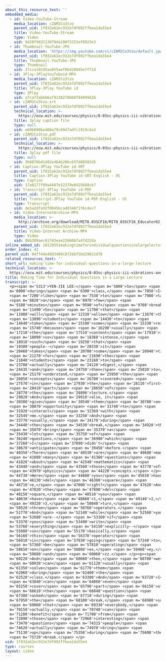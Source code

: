 ```yaml
---
about_this_resource_text: ''
embedded_media:
  - id: Video-YouTube-Stream
    media_location: cZAM2Co3tzo
    parent_uid: 1f032a62ec932e7df092ffbea1da55e4
    title: Video-YouTube-Stream
    type: Video
    uid: 9d28f903213078da280f5253af8923e3
  - id: Thumbnail-YouTube-JPG
    media_location: 'https://img.youtube.com/vi/cZAM2Co3tzo/default.jpg'
    parent_uid: 1f032a62ec932e7df092ffbea1da55e4
    title: Thumbnail-YouTube-JPG
    type: Thumbnail
    uid: 27cca102d5aa955aef0b428945e7ff2d
  - id: 3Play-3PlayYouTubeid-MP4
    media_location: cZAM2Co3tzo
    parent_uid: 1f032a62ec932e7df092ffbea1da55e4
    title: 3Play-3Play YouTube id
    type: 3Play
    uid: a7ca73abbb6af9138278b68f8409942b
  - id: cZAM2Co3tzo.srt
    parent_uid: 1f032a62ec932e7df092ffbea1da55e4
    technical_location: >-
      https://ocw.mit.edu/courses/physics/8-03sc-physics-iii-vibrations-and-waves-fall-2016/instructor-insights/making-time-for-individual-questions-in-a-large-lecture/cZAM2Co3tzo.srt
    title: 3play caption file
    type: null
    uid: e69b898be408a79c8947adfc1919c4a3
  - id: cZAM2Co3tzo.pdf
    parent_uid: 1f032a62ec932e7df092ffbea1da55e4
    technical_location: >-
      https://ocw.mit.edu/courses/physics/8-03sc-physics-iii-vibrations-and-waves-fall-2016/instructor-insights/making-time-for-individual-questions-in-a-large-lecture/cZAM2Co3tzo.pdf
    title: 3play pdf file
    type: null
    uid: 3b8876b41492ed64b206c657d88582d5
  - id: Caption-3Play YouTube id-SRT
    parent_uid: 1f032a62ec932e7df092ffbea1da55e4
    title: Caption-3Play YouTube id-SRT-English - US
    type: Caption
    uid: 17a8177f89a4407e52379e8425688cb7
  - id: Transcript-3Play YouTube id-PDF
    parent_uid: 1f032a62ec932e7df092ffbea1da55e4
    title: Transcript-3Play YouTube id-PDF-English - US
    type: Transcript
    uid: de5a2dfa92f0045bcad0346f1f6cdec7
  - id: Video-InternetArchive-MP4
    media_location: >-
      http://archive.org/download/MIT8.03SCF16/MIT8_03SCF16_Educator02_Taking_Breaks_300k.mp4
    parent_uid: 1f032a62ec932e7df092ffbea1da55e4
    title: Video-Internet Archive-MP4
    type: Video
    uid: 0bb309aec617d3eae22660bfa47d22da
inline_embed_id: 18129551makingtimeforindividualquestionsinalargelecture95357450
order_index: 42
parent_uid: 04ff44e40d3409c8726bf5bd29021df8
related_resources_text: ''
short_url: making-time-for-individual-questions-in-a-large-lecture
technical_location: >-
  https://ocw.mit.edu/courses/physics/8-03sc-physics-iii-vibrations-and-waves-fall-2016/instructor-insights/making-time-for-individual-questions-in-a-large-lecture
title: Making Time for Individual Questions in a Large Lecture
transcript: >-
  <p><span m='5313'>YEN-JIE LEE:</span> <span m='5800'>So</span> <span
  m='6000'>during</span> <span m='6300'>class,</span> <span m='7050'>I</span>
  <span m='7200'>like</span> <span m='7530'>to</span> <span m='7980'>take</span>
  <span m='8820'>a</span> <span m='8970'>few</span> <span
  m='9180'>minutes</span> <span m='9590'>of</span> <span m='9760'>break.</span>
  <span m='11490'>So</span> <span m='11700'>that</span> <span
  m='11980'>will</span> <span m='12320'>allow</span> <span m='13670'>the</span>
  <span m='13890'>students</span> <span m='14430'>to</span> <span
  m='14640'>take</span> <span m='15100'>some</span> <span m='15330'>rest,</span>
  <span m='15740'>because</span> <span m='16290'>usually</span> <span
  m='17210'>the</span> <span m='17510'>content</span> <span m='17910'>is</span>
  <span m='18090'>so</span> <span m='18360'>intense,</span> <span
  m='18910'>such</span> <span m='19250'>that</span> <span
  m='19380'>people--</span> <span m='20330'>it</span> <span
  m='20460'>takes</span> <span m='20700'>some</span> <span m='20940'>time</span>
  <span m='21270'>for</span> <span m='21690'>the</span> <span
  m='21840'>students</span> <span m='23160'>to</span> <span
  m='23700'>actually</span> <span m='24120'>digest,</span> <span
  m='24435'>and</span> <span m='24750'>then</span> <span m='25020'>to</span>
  <span m='25170'>understand,</span> <span m='25950'>the</span> <span
  m='26050'>concepts</span> <span m='26780'>covered</span> <span
  m='27570'>in</span> <span m='27930'>the</span> <span m='28110'>first</span>
  <span m='28410'>part</span> <span m='28650'>of</span> <span
  m='28770'>the</span> <span m='28890'>lecture.</span> <span
  m='29820'>And</span> <span m='29910'>also, it</span> <span
  m='30300'>give</span> <span m='30540'>them</span> <span m='30780'>an</span>
  <span m='30870'>opportunity</span> <span m='31740'>to</span> <span
  m='31920'>interact</span> <span m='32369'>with</span> <span
  m='32549'>me.</span> <span m='33250'>And</span> <span
  m='33770'>usually,</span> <span m='34170'>during</span> <span
  m='34440'>the</span> <span m='34530'>break,</span> <span m='34920'>they</span>
  <span m='35070'>bring</span> <span m='35370'>a</span> <span
  m='35430'>lot</span> <span m='35750'>of</span> <span
  m='36240'>questions,</span> <span m='36900'>which</span> <span
  m='37260'>I</span> <span m='37890'>didn't</span> <span
  m='38670'>anticipate</span> <span m='39450'>before.</span> <span
  m='40350'>There</span> <span m='40530'>are</span> <span m='40680'>many,</span>
  <span m='41080'>many</span> <span m='41360'>questions</span> <span
  m='41820'>about</span> <span m='42540'>mathematics</span> <span
  m='43440'>and</span> <span m='43560'>those</span> <span m='43770'>of</span>
  <span m='43970'>physics</span> <span m='44220'>concepts.</span> </p><p><span
  m='44730'>Here</span> <span m='44880'>you</span> <span m='45030'>have</span>
  <span m='46130'>del</span> <span m='46380'>square</span> <span
  m='46710'>e,</span> <span m='47000'>right?</span> <span m='47620'>And</span>
  <span m='47820'>the</span> <span m='47890'>del</span> <span
  m='48150'>square,</span> <span m='48510'>you</span> <span
  m='48630'>have</span> <span m='48860'>1,</span> <span m='49140'>2,</span>
  <span m='49320'>3,</span> <span m='50040'>turn,</span> <span
  m='50520'>three</span> <span m='50760'>operators.</span> <span
  m='51770'>And</span> <span m='52140'>while</span> <span m='52560'>you</span>
  <span m='52680'>are--</span> <span m='53160'>if</span> <span
  m='53370'>you</span> <span m='53490'>write</span> <span
  m='53760'>everything</span> <span m='54150'>explicitly--</span> <span
  m='55080'>so</span> <span m='55170'>basically,</span> <span
  m='56160'>this</span> <span m='56370'>operator</span> <span
  m='56910'>is</span> <span m='57030'>going</span> <span m='57240'>to</span>
  <span m='57360'>be</span> <span m='57810'>operating</span> <span
  m='58650'>on</span> <span m='58860'>ex,</span> <span m='59460'>ey,</span>
  <span m='59880'>and</span> <span m='60060'>zz.</span> </p><p><span
  m='60220'>And</span> <span m='60660'>then,</span> <span m='60780'>we</span>
  <span m='60930'>can</span> <span m='61120'>usually</span> <span
  m='61350'>solve</span> <span m='61770'>them</span> <span
  m='62060'>during</span> <span m='62400'>the</span> <span
  m='62520'>class.</span> <span m='63300'>And</span> <span m='63720'>I</span>
  <span m='63840'>can</span> <span m='64060'>even</span> <span
  m='65250'>cover</span> <span m='65790'>part</span> <span m='66150'>of</span>
  <span m='66610'>the</span> <span m='66840'>question</span> <span
  m='67300'>asked</span> <span m='67710'>during</span> <span
  m='67950'>the</span> <span m='68100'>break,</span> <span m='68980'>so</span>
  <span m='69060'>that</span> <span m='69330'>everybody,</span> <span
  m='70150'>actually,</span> <span m='70740'>can</span> <span
  m='71280'>benefit</span> <span m='71700'>from</span> <span
  m='72090'>those</span> <span m='72960'>interesting</span> <span
  m='73470'>questions</span> <span m='74315'>people</span> <span
  m='74620'>actually</span> <span m='74970'>bring</span> <span
  m='75130'>up</span> <span m='75350'>during</span> <span m='75600'>the</span>
  <span m='75720'>break.</span> </p>
uid: 1f032a62ec932e7df092ffbea1da55e4
type: courses
layout: video
---
```

